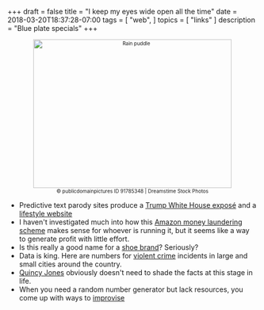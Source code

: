 +++
draft = false
title = "I keep my eyes wide open all the time"
date = 2018-03-20T18:37:28-07:00
tags = [
  "web",
]
topics = [
  "links"
]
description = "Blue plate specials"
+++

<div align="center" style="font-size:x-small"><img src="https://milkfish08.s3.amazonaws.com/photo/blog/abovethefold/dreamstime_xxl_91785348.jpg" alt="Rain puddle" width="400" height="300" /><br />
© publicdomainpictures ID 91785348 | Dreamstime Stock Photos</div>

* Predictive text parody sites produce a
[Trump White House exposé](http://www.iflscience.com/technology/this-is-what-happens-when-an-ai-bot-attempts-to-rewrite-fire-and-fury/) and a
[lifestyle website](http://www.iflscience.com/health-and-medicine/ai-attempts-to-write-goopstyle-website-and-its-both-ludicrous-and-scarily-convincing/)
* I haven't investigated much into how this
[Amazon money laundering scheme](https://krebsonsecurity.com/2018/02/money-laundering-via-author-impersonation-on-amazon/)
makes sense for whoever is running it, but it seems like a way to generate
profit with little effort.
* Is this really a good name for a
[shoe brand](https://www.kurufootwear.com/why-kuru)? Seriously?
* Data is king. Here are numbers for
[violent crime](http://chicago.cbslocal.com/691526-2/)
incidents in large and small cities around the country.
* [Quincy Jones](http://www.vulture.com/2018/02/quincy-jones-in-conversation.html)
obviously doesn't need to shade the facts at this stage in life.
* When you need a random number generator but lack resources, you come up
with ways to
[improvise](https://waypoint.vice.com/en_us/article/padk7z/how-inmates-play-tabletop-rpgs-in-prisons-where-dice-are-contraband)
